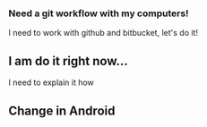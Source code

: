 ### Need a git workflow with my computers!
I need to work with github and bitbucket, let's do it!
## I am do it right now...
I need to explain it how
## Change in Android
